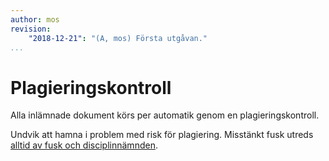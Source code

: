 ```yaml
---
author: mos
revision:
    "2018-12-21": "(A, mos) Första utgåvan."
...
```

Plagieringskontroll
=======================

Alla inlämnade dokument körs per automatik genom en plagieringskontroll.

Undvik att hamna i problem med risk för plagiering. Misstänkt fusk utreds [alltid av fusk och disciplinnämnden](https://dbwebb.se/kurser/faq/fusk-och-disciplinarende).
